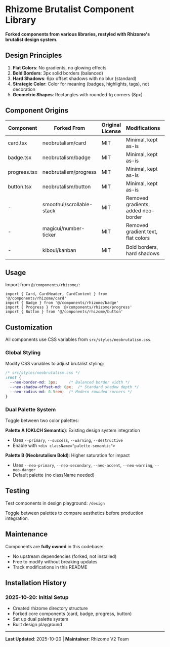 # Rhizome Brutalist Component Library

**Forked components from various libraries, restyled with Rhizome's brutalist design system.**

## Design Principles

1. **Flat Colors**: No gradients, no glowing effects
2. **Bold Borders**: 3px solid borders (balanced)
3. **Hard Shadows**: 6px offset shadows with no blur (standard)
4. **Strategic Color**: Color for meaning (badges, highlights, tags), not decoration
5. **Geometric Shapes**: Rectangles with rounded-lg corners (8px)

## Component Origins

| Component | Forked From | Original License | Modifications | Status |
|-----------|-------------|------------------|---------------|--------|
| card.tsx | neobrutalism/card | MIT | Minimal, kept as-is | ✅ Installed |
| badge.tsx | neobrutalism/badge | MIT | Minimal, kept as-is | ✅ Installed |
| progress.tsx | neobrutalism/progress | MIT | Minimal, kept as-is | ✅ Installed |
| button.tsx | neobrutalism/button | MIT | Minimal, kept as-is | ✅ Installed |
| - | smoothui/scrollable-stack | MIT | Removed gradients, added neo-border | ⏳ Planned |
| - | magicui/number-ticker | MIT | Removed gradient text, flat colors | ⏳ Planned |
| - | kiboui/kanban | MIT | Bold borders, hard shadows | ⏳ Planned |

## Usage

Import from `@/components/rhizome/`:

```tsx
import { Card, CardHeader, CardContent } from '@/components/rhizome/card'
import { Badge } from '@/components/rhizome/badge'
import { Progress } from '@/components/rhizome/progress'
import { Button } from '@/components/rhizome/button'
```

## Customization

All components use CSS variables from `src/styles/neobrutalism.css`.

### Global Styling

Modify CSS variables to adjust brutalist styling:

```css
/* src/styles/neobrutalism.css */
:root {
  --neo-border-md: 3px;     /* Balanced border width */
  --neo-shadow-offset-md: 6px;  /* Standard shadow depth */
  --neo-radius-md: 0.5rem;  /* Modern rounded corners */
}
```

### Dual Palette System

Toggle between two color palettes:

**Palette A (OKLCH Semantic)**: Existing design system integration
- Uses `--primary`, `--success`, `--warning`, `--destructive`
- Enable with `<div className="palette-semantic">`

**Palette B (Neobrutalism Bold)**: Higher saturation for impact
- Uses `--neo-primary`, `--neo-secondary`, `--neo-accent`, `--neo-warning`, `--neo-danger`
- Default palette (no className needed)

## Testing

Test components in design playground: `/design`

Toggle between palettes to compare aesthetics before production integration.

## Maintenance

Components are **fully owned** in this codebase:
- No upstream dependencies (forked, not installed)
- Free to modify without breaking updates
- Track modifications in this README

## Installation History

### 2025-10-20: Initial Setup
- Created rhizome directory structure
- Forked core components (card, badge, progress, button)
- Set up dual palette system
- Built design playground

---

**Last Updated**: 2025-10-20 | **Maintainer**: Rhizome V2 Team
